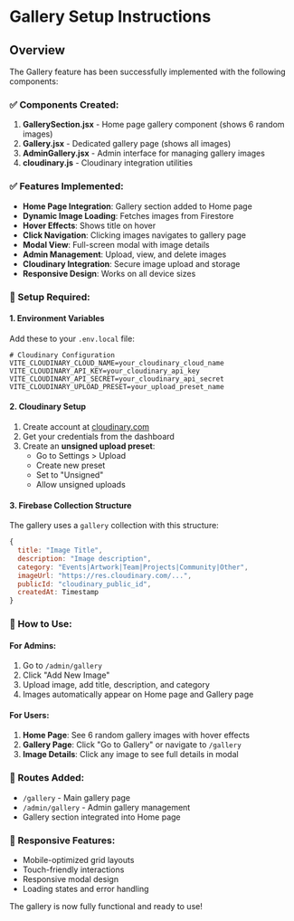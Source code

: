 # Gallery Setup Instructions

## Overview

The Gallery feature has been successfully implemented with the following components:

### ✅ Components Created:

1. **GallerySection.jsx** - Home page gallery component (shows 6 random images)
2. **Gallery.jsx** - Dedicated gallery page (shows all images)
3. **AdminGallery.jsx** - Admin interface for managing gallery images
4. **cloudinary.js** - Cloudinary integration utilities

### ✅ Features Implemented:

- **Home Page Integration**: Gallery section added to Home page
- **Dynamic Image Loading**: Fetches images from Firestore
- **Hover Effects**: Shows title on hover
- **Click Navigation**: Clicking images navigates to gallery page
- **Modal View**: Full-screen modal with image details
- **Admin Management**: Upload, view, and delete images
- **Cloudinary Integration**: Secure image upload and storage
- **Responsive Design**: Works on all device sizes

### 🔧 Setup Required:

#### 1. Environment Variables

Add these to your `.env.local` file:

```env
# Cloudinary Configuration
VITE_CLOUDINARY_CLOUD_NAME=your_cloudinary_cloud_name
VITE_CLOUDINARY_API_KEY=your_cloudinary_api_key
VITE_CLOUDINARY_API_SECRET=your_cloudinary_api_secret
VITE_CLOUDINARY_UPLOAD_PRESET=your_upload_preset_name
```

#### 2. Cloudinary Setup

1. Create account at [cloudinary.com](https://cloudinary.com)
2. Get your credentials from the dashboard
3. Create an **unsigned upload preset**:
   - Go to Settings > Upload
   - Create new preset
   - Set to "Unsigned"
   - Allow unsigned uploads

#### 3. Firebase Collection Structure

The gallery uses a `gallery` collection with this structure:

```javascript
{
  title: "Image Title",
  description: "Image description",
  category: "Events|Artwork|Team|Projects|Community|Other",
  imageUrl: "https://res.cloudinary.com/...",
  publicId: "cloudinary_public_id",
  createdAt: Timestamp
}
```

### 🎯 How to Use:

#### For Admins:

1. Go to `/admin/gallery`
2. Click "Add New Image"
3. Upload image, add title, description, and category
4. Images automatically appear on Home page and Gallery page

#### For Users:

1. **Home Page**: See 6 random gallery images with hover effects
2. **Gallery Page**: Click "Go to Gallery" or navigate to `/gallery`
3. **Image Details**: Click any image to see full details in modal

### 🚀 Routes Added:

- `/gallery` - Main gallery page
- `/admin/gallery` - Admin gallery management
- Gallery section integrated into Home page

### 📱 Responsive Features:

- Mobile-optimized grid layouts
- Touch-friendly interactions
- Responsive modal design
- Loading states and error handling

The gallery is now fully functional and ready to use!
